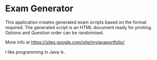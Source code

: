 # Exam Generator
This application creates generated exam scripts based on the format required. The generated script is an HTML document ready for printing. Options and Question order can be randomised.

More info at https://sites.google.com/site/myjavaportfolio/

I like programming in Java :coffee:.
